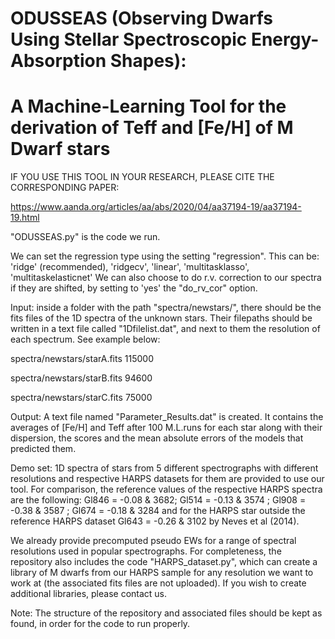 # ODUSSEAS (Observing Dwarfs Using Stellar Spectroscopic Energy-Absorption Shapes):
# A Machine-Learning Tool for the derivation of Teff and [Fe/H] of M Dwarf stars

IF YOU USE THIS TOOL IN YOUR RESEARCH, PLEASE CITE THE CORRESPONDING PAPER:

https://www.aanda.org/articles/aa/abs/2020/04/aa37194-19/aa37194-19.html

"ODUSSEAS.py" is the code we run.

We can set the regression type using the setting "regression".
This can be: 'ridge' (recommended), 'ridgecv', 'linear', 'multitasklasso', 'multitaskelasticnet'
We can also choose to do r.v. correction to our spectra if they are shifted, by setting to 'yes' the "do_rv_cor" option.

Input: inside a folder with the path "spectra/newstars/", there should be the fits files of the 1D spectra of the unknown stars. Their filepaths should be written in a text file called "1Dfilelist.dat", and next to them the resolution of each spectrum. See example below:

spectra/newstars/starA.fits 115000

spectra/newstars/starB.fits 94600

spectra/newstars/starC.fits 75000

Output: A text file named "Parameter_Results.dat" is created. It contains the averages of [Fe/H] and Teff after 100 M.L.runs for each star along with their dispersion, the scores and the mean absolute errors of the models that predicted them.

Demo set: 1D spectra of stars from 5 different spectrographs with different resolutions and respective HARPS datasets for them are provided to use our tool. For comparison, the reference values of the respective HARPS spectra are the following: Gl846 = -0.08 & 3682; Gl514 = -0.13 & 3574 ; Gl908 = -0.38 & 3587 ; Gl674 = -0.18 & 3284 and for the HARPS star outside the reference HARPS dataset Gl643 = -0.26 & 3102 by Neves et al (2014).

We already provide precomputed pseudo EWs for a range of spectral resolutions used in popular spectrographs. For completeness, the repository also includes the code "HARPS_dataset.py", which can create a library of M dwarfs from our HARPS sample for any resolution we want to work at (the associated fits files are not uploaded). If you wish to create additional libraries, please contact us.

Note: The structure of the repository and associated files should be kept as found, in order for the code to run properly.

